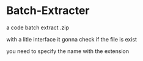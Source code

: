 # Batch-Extracter
a code batch extract .zip


with a litle interface
it gonna check if the file is exist


you need to specify the name with the extension
